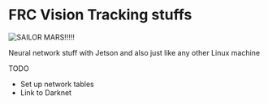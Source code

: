 # FRC Vision Tracking stuffs
![SAILOR MARS!!!!!](https://66.media.tumblr.com/2ceafcbda86bbcd81a4514b0cac10b3d/tumblr_n83r4lA2lH1r16thao1_500.gif)

Neural network stuff with Jetson and also just like any other Linux machine

TODO
- Set up network tables
- Link to Darknet
